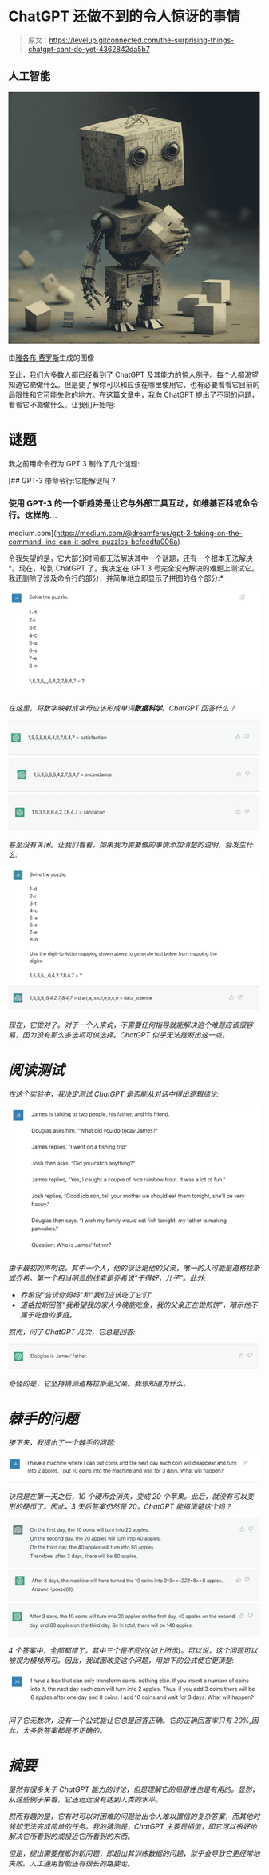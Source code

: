 # ChatGPT 还做不到的令人惊讶的事情

> 原文：<https://levelup.gitconnected.com/the-surprising-things-chatgpt-cant-do-yet-4362842da5b7>

## 人工智能

![](img/34537cadf88e5bf954451d321e90dacf.png)

由[雅各布·费罗斯](https://medium.com/@dreamferus)生成的图像

至此，我们大多数人都已经看到了 ChatGPT 及其能力的惊人例子。每个人都渴望知道它*能*做什么。但是要了解你可以和应该在哪里使用它，也有必要看看它目前的局限性和它可能失败的地方。在这篇文章中，我向 ChatGPT 提出了不同的问题，看看它*不能*做什么。让我们开始吧:

# 谜题

我之前用命令行为 GPT 3 制作了几个谜题:

[](https://medium.com/@dreamferus/gpt-3-taking-on-the-command-line-can-it-solve-puzzles-befcedfa006a) [## GPT-3 带命令行:它能解谜吗？

### 使用 GPT-3 的一个新趋势是让它与外部工具互动，如维基百科或命令行。这样的…

medium.com](https://medium.com/@dreamferus/gpt-3-taking-on-the-command-line-can-it-solve-puzzles-befcedfa006a) 

令我失望的是，它大部分时间都无法解决其中一个谜题，还有一个根本无法解决*。现在，轮到 ChatGPT 了。我决定在 GPT 3 号完全没有解决的难题上测试它。我还删除了涉及命令行的部分，并简单地立即显示了拼图的各个部分:*

*![](img/7d82c799bb6641f178719d9e5792008b.png)*

*在这里，将数字映射成字母应该形成单词**数据科学**。ChatGPT 回答什么？*

*![](img/dc2a5d620a2326fd6ebd7ed119be32f9.png)**![](img/7651233fe16444fd7c1923b4f996e28a.png)**![](img/28432d420fa29561162857eb32af4160.png)*

**甚至没有关闭*。让我们看看，如果我为需要做的事情添加清楚的说明，会发生什么:*

*![](img/e7fbe9d907da3618691ff8158caf04c7.png)*

*现在，它做对了。对于一个人来说，不需要任何指导就能解决这个难题应该很容易，因为没有那么多选项可供选择。ChatGPT 似乎无法推断出这一点。*

# *阅读测试*

*在这个实验中，我决定测试 ChatGPT 是否能从对话中得出逻辑结论:*

*![](img/28de8cd4b3ec3b1a738afff3d86fe625.png)*

*由于最初的声明说，其中一个人，他的谈话是他的父亲，唯一的人可能是道格拉斯或乔希。第一个相当明显的线索是乔希说“干得好，儿子”。此外:*

*   *乔希说“告诉你妈妈”和“我们应该吃了它们”*
*   *道格拉斯回答“我希望我的家人今晚能吃鱼，我的父亲正在做煎饼”，暗示他不属于吃鱼的家庭。*

*然而，问了 ChatGPT 几次，它总是回答:*

*![](img/28d41de044f973d812d4a150dd7c71b3.png)*

*奇怪的是，它坚持猜测道格拉斯是父亲。我想知道为什么。*

# *棘手的问题*

*接下来，我提出了一个棘手的问题:*

*![](img/ca1aa58dff58c1303ecc7c42cdf56053.png)*

*诀窍是在第一天之后，10 个硬币会消失，变成 20 个苹果。此后，就没有可以变形的硬币了。因此，3 天后答案仍然是 20。ChatGPT 能搞清楚这个吗？*

*![](img/3aadd918a11182c60ec7cf1359e62c8a.png)**![](img/5c9daaac97ad1315324433248109fc57.png)**![](img/09e4aac770cf9832604e87dfa3bab064.png)*

*4 个答案中，全部都错了。其中三个是不同的(如上所示)。可以说，这个问题可以被视为模棱两可。因此，我试图改变这个问题，用如下的公式使它更清楚:*

*![](img/e06dc62ecf5adbf8a9b51035497d2689.png)*

*问了它无数次，没有一个公式能让它总是回答正确。它的正确回答率只有 20%,因此，大多数答案都是不正确的。*

# *摘要*

*虽然有很多关于 ChatGPT 能力的讨论，但是理解它的局限性也是有用的。显然，从这些例子来看，它还远远没有达到人类的水平。*

*然而有趣的是，它有时可以对困难的问题给出令人难以置信的复杂答案，而其他时候却无法完成简单的任务。我的猜测是，ChatGPT 主要是插值，即它可以很好地解决它所看到的或接近它所看到的东西。*

*但是，提出需要推断的新问题，即超出其训练数据的问题，似乎会导致它更经常地失败。人工通用智能还有很长的路要走。*